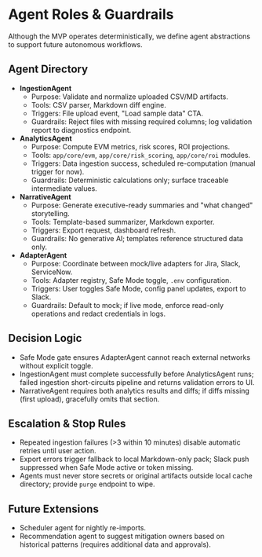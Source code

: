 # Agent Roles & Guardrails

Although the MVP operates deterministically, we define agent abstractions to support future autonomous workflows.

## Agent Directory
- **IngestionAgent**
  - Purpose: Validate and normalize uploaded CSV/MD artifacts.
  - Tools: CSV parser, Markdown diff engine.
  - Triggers: File upload event, "Load sample data" CTA.
  - Guardrails: Reject files with missing required columns; log validation report to diagnostics endpoint.
- **AnalyticsAgent**
  - Purpose: Compute EVM metrics, risk scores, ROI projections.
  - Tools: `app/core/evm`, `app/core/risk_scoring`, `app/core/roi` modules.
  - Triggers: Data ingestion success, scheduled re-computation (manual trigger for now).
  - Guardrails: Deterministic calculations only; surface traceable intermediate values.
- **NarrativeAgent**
  - Purpose: Generate executive-ready summaries and "what changed" storytelling.
  - Tools: Template-based summarizer, Markdown exporter.
  - Triggers: Export request, dashboard refresh.
  - Guardrails: No generative AI; templates reference structured data only.
- **AdapterAgent**
  - Purpose: Coordinate between mock/live adapters for Jira, Slack, ServiceNow.
  - Tools: Adapter registry, Safe Mode toggle, `.env` configuration.
  - Triggers: User toggles Safe Mode, config panel updates, export to Slack.
  - Guardrails: Default to mock; if live mode, enforce read-only operations and redact credentials in logs.

## Decision Logic
- Safe Mode gate ensures AdapterAgent cannot reach external networks without explicit toggle.
- IngestionAgent must complete successfully before AnalyticsAgent runs; failed ingestion short-circuits pipeline and returns validation errors to UI.
- NarrativeAgent requires both analytics results and diffs; if diffs missing (first upload), gracefully omits that section.

## Escalation & Stop Rules
- Repeated ingestion failures (>3 within 10 minutes) disable automatic retries until user action.
- Export errors trigger fallback to local Markdown-only pack; Slack push suppressed when Safe Mode active or token missing.
- Agents must never store secrets or original artifacts outside local cache directory; provide `purge` endpoint to wipe.

## Future Extensions
- Scheduler agent for nightly re-imports.
- Recommendation agent to suggest mitigation owners based on historical patterns (requires additional data and approvals).


